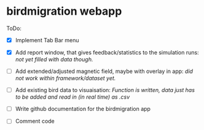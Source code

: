 # birdmigration webapp

ToDo:

- [x] Implement Tab Bar menu 
- [x] Add report window, that gives feedback/statistics to the simulation runs: _not yet filled with data though._
- [ ] Add extended/adjusted magnetic field, maybe with overlay in app: _did not work within framework/dataset yet._
- [ ] Add existing bird data to visuaisation: _Function is written, data just has to be added and read in (in real time) as .csv_
- [ ] Write github documentation for the birdmigration app
- [ ] Comment code


